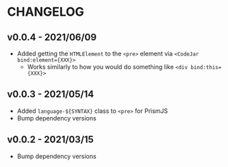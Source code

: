 # CHANGELOG

## v0.0.4 - 2021/06/09

-   Added getting the `HTMLElement` to the `<pre>` element via `<CodeJar bind:element={XXX}>`
    -   Works similarly to how you would do something like `<div bind:this={XXX}>`

## v0.0.3 - 2021/05/14

-   Added `language-${SYNTAX}` class to `<pre>` for PrismJS
-   Bump dependency versions

## v0.0.2 - 2021/03/15

-   Bump dependency versions
